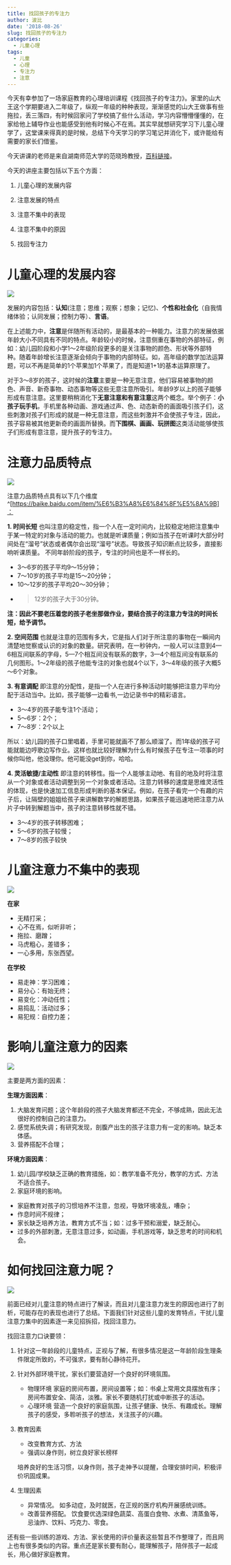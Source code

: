 ```yaml
---
title: 找回孩子的专注力
author: 波比
date: '2018-08-26'
slug: 找回孩子的专注力
categories:
  - 儿童心理
tags:
  - 儿童
  - 心理
  - 专注力
  - 注意
---
```


今天有幸参加了一场家庭教育的心理培训课程《找回孩子的专注力》。家里的山大王这个学期要进入二年级了，纵观一年级的种种表现，渐渐感觉的山大王做事有些拖拉，丢三落四，有时候回家问了学校搞了些什么活动，学习内容懵懵懂懂的，在家给他上辅导作业也能感受到他有时候心不在焉。其实早就想研究学习下儿童心理学了，这堂课来得真的是时候，总结下今天学习的学习笔记并消化下，或许能给有需要的家长们借鉴。

今天讲课的老师是来自湖南师范大学的范晓玲教授，[百科链接](https://baike.baidu.com/item/%E8%8C%83%E6%99%93%E7%8E%B2/2509280)。

今天的讲座主要包括以下五个方面：

1. 儿童心理的发展内容

2. 注意发展的特点

3. 注意不集中的表现

4. 注意不集中的原因

5. 找回专注力

# 儿童心理的发展内容

![](https://ws1.sinaimg.cn/large/8f5e6680gy1fut79rpe27j20e60a4jvh.jpg)

发展的内容包括：**认知**(注意；思维；观察；想象；记忆)、**个性和社会化**（自我情绪体验；认同发展；控制力等）、**言语**。

在上述能力中，**注意**是伴随所有活动的，是最基本的一种能力。注意力的发展依据年龄大小不同具有不同的特点。年龄较小的时候，注意侧重在事物的外部特征，例如：幼儿园阶段和小学1～2年级阶段更多的是关注事物的颜色、形状等外部特种。随着年龄增长注意逐渐会倾向于事物的内部特征。如，高年级的数学加法运算题，可以不再是简单的1个苹果加1个苹果了，而是知道1+1的基本运算原理了。


对于3～8岁的孩子，这时候的**注意**主要是一种无意注意，他们容易被事物的颜色、声音、新奇事物、动态事物等这些无意注意所吸引。年龄9岁以上的孩子能够形成有意注意。这里要稍稍消化下**无意注意和有意注意**这两个概念。举个例子：**小孩子玩手机**，手机里各种动画、游戏通过声、色、动态新奇的画面吸引孩子们，这些刺激对孩子们形成的就是一种无意注意，而这些刺激并不会使孩子专注，因此，孩子容易被其他更新奇的画面所替换。而**下围棋、画画、玩拼图**这类活动能够使孩子们形成有意注意，提升孩子的专注力。

# 注意力品质特点

![](http://m.zkdot.com/uploads/allimg/180202/3-1P202154P9254.jpg)

注意力品质特点具有以下几个维度^[https://baike.baidu.com/item/%E6%B3%A8%E6%84%8F%E5%8A%9B]：

**1. 时间长短** 也叫注意的稳定性，指一个人在一定时间内，比较稳定地把注意集中于某一特定的对象与活动的能力。也就是听课质量；例如当孩子在听课时大部分时间处在“溜号”状态或者偶尔会出现“溜号”状态。导致孩子知识断点比较多，直接影响听课质量。 不同年龄阶段的孩子，专注的时间也是不一样长的。

- 3～6岁的孩子平均9～15分钟；
- 7～10岁的孩子平均是15～20分钟；
- 10～12岁的孩子平均20～30分钟；
- >12岁的孩子大于30分钟。

**注：因此不要老压着您的孩子老坐那做作业，要结合孩子的注意力专注的时间长短，给予调节。**

**2. 空间范围**   也就是注意的范围有多大，它是指人们对于所注意的事物在一瞬间内清楚地觉察或认识的对象的数量。研究表明，在一秒钟内，一般人可以注意到4—6相互间联系的字母，5—7个相互间没有联系的数字，3—4个相互间没有联系的几何图形。1～2年级的孩子他能专注的对象也就4个以下，3～4年级的孩子大概5～6个对象。


**3. 有意调配** 即注意的分配性，是指一个人在进行多种活动时能够把注意力平均分配于活动当中。比如，孩子能够一边看书,一边记录书中的精彩语言。

- 3～4岁的孩子能专注1个活动；
- 5～6岁：2个；
- 7～8岁：2个以上

所以：幼儿园的孩子口里唱着，手里可能就画不了那么顺溜了。而1年级的孩子可能就能边哼歌边写作业。这样也就比较好理解为什么有时候孩子在专注一项事的时候你叫他，他没理你。他可能没get到你，哈哈。

**4. 灵活敏捷/主动性** 即注意的转移性。指一个人能够主动地、有目的地及时将注意从一个对象或者活动调整到另一个对象或者活动。注意力转移的速度是思维灵活性的体现，也是快速加工信息形成判断的基本保证。例如，在孩子看完一个有趣的片子后，让隔壁的姐姐给孩子来讲解数学的解题思路，如果孩子能迅速地把注意力从片子中转到解题当中，孩子的注意转移性就不错。

- 3～4岁的孩子转移困难；
- 5～6岁的孩子较慢；
- 7～8岁的孩子较快

# 儿童注意力不集中的表现

![](http://cms.brainnewlife.com//data/upload/ueditor/20171025/59efefa019bb9.jpg)

**在家**

- 无精打采；
- 心不在焉，似听非听；
- 拖拉、磨蹭；
- 马虎粗心，差错多；
- 一心多用，东张西望。

**在学校**

- 易走神：学习困难；
- 易分心：有始无终；
- 易变化：冲动任性；
- 易捣乱：活动过多；
- 易犯规：自控力差；

# 影响儿童注意力的因素

![](https://ws1.sinaimg.cn/large/8f5e6680gy1fut65l1ggqj20cu097n0g.jpg)

主要是两方面的因素：

**生理方面因素**：

1. 大脑发育问题；这个年龄段的孩子大脑发育都还不完全，不够成熟，因此无法很好的控制自己的注意力。
2. 感觉系统失调；有研究发现，剖腹产出生的孩子注意力有一定的影响。缺乏本体感。
3. 营养搭配不合理；

**环境方面因素**：

1. 幼儿园/学校缺乏正确的教育措施，如：教学准备不充分，教学的方式、方法不适合孩子。
2. 家庭环境的影响。
  - 家庭教育对孩子的习惯培养不注意，忽视，导致环境凌乱，嘈杂；
  - 作息时间不规律；
  - 家长缺乏培养方法，教育方式不当；如：过多干预和溺爱，缺乏耐心。
  - 过多的外部刺激，无意注意过多，如动画，手机游戏等，缺乏思考的时间和机会。
  
# 如何找回注意力呢？

![](https://ws1.sinaimg.cn/large/8f5e6680gy1fut6v09tcrj20cq093ac7.jpg)

前面已经对儿童注意的特点进行了解读，而且对儿童注意力发生的原因也进行了剖析，可能存在的表现也进行了总结。下面我们针对这些儿童的发育特点，干扰儿童注意力集中的因素逐一来见招拆招，找回注意力。

找回注意力口诀要领：

1. 针对这一年龄段的儿童特点，正视与了解，有很多情况是这一年龄阶段生理条件限定所致的，不可强求，要有耐心静待花开。

2. 针对外部环境干扰，家长们要营造好一个良好的环境氛围。

    - 物理环境 家庭的房间布置，房间设置等；如：书桌上常用文具摆放有序；房间布置安全、简洁，淡雅。家长不要随机打扰或中断孩子的活动。
    - 心理环境 营造一个良好的家庭氛围，让孩子健康、快乐、有趣成长。理解孩子的感受，多聆听孩子的想法，关注孩子的兴趣。
    
3.  教育因素

    - 改变教育方式、方法
    - 强调以身作则，树立良好家长榜样
    
    培养良好的生活习惯，以身作则，孩子走神予以提醒，合理安排时间，积极评价巩固成果。
    
4.  生理因素

    - 异常情况。  如多动症，及时就医，在正规的医疗机构开展感统训练。
    - 改善营养搭配。 饮食要优选深绿色蔬菜、高蛋白食物、水煮、清蒸鱼等，忌油炸、饮料、巧克力、零食。
    

还有些一些训练的游戏、方法、家长使用的评价量表这些暂且不作整理了，而且网上也有很多类似的内容。重点还是家长要有耐心，能理解孩子，陪伴孩子一起成长，用心做好家庭教育。








